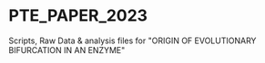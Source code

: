 # PTE_PAPER_2023
Scripts, Raw Data &amp; analysis files for "ORIGIN OF EVOLUTIONARY BIFURCATION IN AN ENZYME"

